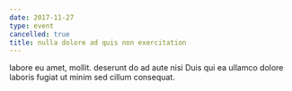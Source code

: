 ```yaml
---
date: 2017-11-27
type: event
cancelled: true
title: nulla dolore ad quis non exercitation
---
```

labore eu amet, mollit. deserunt do ad aute nisi Duis qui ea ullamco dolore laboris fugiat ut minim sed cillum consequat.